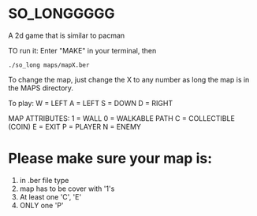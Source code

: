 # SO_LONGGGGG
A 2d game that is similar to pacman

TO run it:
Enter "MAKE" in your terminal, then
```
./so_long maps/mapX.ber
```
To change the map, just change the X to any number as long the map is in the MAPS directory.

To play:
W = LEFT
A = LEFT
S = DOWN
D = RIGHT

MAP ATTRIBUTES:
1 = WALL
0 = WALKABLE PATH
C = COLLECTIBLE (COIN)
E = EXIT
P = PLAYER
N = ENEMY

# Please make sure your map is:
1. in .ber file type
2. map has to be cover with '1's
3. At least one 'C', 'E'
4. ONLY one 'P'
